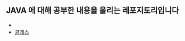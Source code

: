 ## JAVA 에 대해 공부한 내용을 올리는 레포지토리입니다

- 
- [클래스](https://github.com/shpark0913/JAVA/tree/master/%ED%98%BC%EA%B3%B5%EC%9E%90(%ED%98%BC%EC%9E%90%20%EA%B3%B5%EB%B6%80%ED%95%98%EB%8A%94%20%EC%9E%90%EB%B0%94)/chap06)
